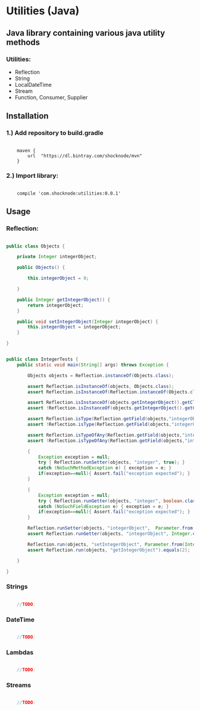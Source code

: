 # Utilities (Java)
## Java library containing various java utility methods


### Utilities:

 * Reflection
 * String
 * LocalDateTime
 * Stream
 * Function, Consumer, Supplier

## Installation


### 1.) Add repository to build.gradle

```

    maven {
        url  "https://dl.bintray.com/shocknode/mvn"
    }

```
### 2.) Import library:
```

	compile 'com.shocknode:utilities:0.0.1'

```

## Usage

### Reflection:

```java

public class Objects {

    private Integer integerObject;

    public Objects() {

        this.integerObject = 0;

    }

    public Integer getIntegerObject() {
        return integerObject;
    }

    public void setIntegerObject(Integer integerObject) {
        this.integerObject = integerObject;
    }

}

```

```java

public class IntegerTests {
    public static void main(String[] args) throws Exception {

        Objects objects = Reflection.instanceOf(Objects.class);

        assert Reflection.isInstanceOf(objects, Objects.class);
        assert Reflection.isInstanceOf(Reflection.instanceOf(Objects.class), Objects.class);

        assert Reflection.isInstanceOf(objects.getIntegerObject().getClass(), Integer.class);
        assert !Reflection.isInstanceOf(objects.getIntegerObject().getClass(), Long.class, Double.class, Float.class);

        assert Reflection.isType(Reflection.getField(objects,"integerObject"), TypeName.Objects.INTEGER);
        assert !Reflection.isType(Reflection.getField(objects,"integerObject"), TypeName.Objects.DOUBLE, TypeName.Primatives.INT);

        assert Reflection.isTypeOfAny(Reflection.getField(objects,"integerObject"), TypeName.Objects.INTEGER, TypeName.Primatives.BOOLEAN);
        assert !Reflection.isTypeOfAny(Reflection.getField(objects,"integerObject"), TypeName.Objects.DOUBLE, TypeName.Primatives.INT);

        {
            Exception exception = null;
            try { Reflection.runSetter(objects, "integer", true); }
            catch (NoSuchMethodException e) { exception = e; }
            if(exception==null){ Assert.fail("exception expected"); }
        }

        {
            Exception exception = null;
            try { Reflection.runGetter(objects, "integer", boolean.class); }
            catch (NoSuchFieldException e) { exception = e; }
            if(exception==null){ Assert.fail("exception expected"); }
        }

        Reflection.runSetter(objects, "integerObject",  Parameter.from(Integer.class, 1));
        assert Reflection.runGetter(objects, "integerObject", Integer.class).equals(1);

        Reflection.run(objects, "setIntegerObject", Parameter.from(Integer.class, 2));
        assert Reflection.run(objects, "getIntegerObject").equals(2);

    }

}

```

### Strings

```java

	//TODO:

```
### DateTime
```java

	//TODO:

```
### Lambdas
```java

    //TODO:

```

### Streams
```java

    //TODO:

```